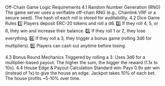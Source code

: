 Off-Chain Game Logic Requirements
4.1 Random Number Generation (RNG)
The game server uses a verifiable off-chain RNG (e.g., Chainlink VRF or a secure seed).
The hash of each roll is stored for auditability.
4.2 Dice Game Rules
1️⃣ Players deposit ERC-20 tokens and roll a d6.
2️⃣ If they roll 4, 5, or 6, they win and increase their balance.
3️⃣ If they roll 1 or 2, they lose everything.
4️⃣ If they roll a 3, they trigger a bonus game (rolling 3d6 for multipliers).
5️⃣ Players can cash out anytime before losing.

4.3 Bonus Round Mechanics
Triggered by rolling a 3.
Uses 3d6 for a multiplier-based payout.
The higher the sum, the bigger the reward (1.1x to 10x).
4.4 House Edge & Payout Calculation
Standard win: Pays 0.9x per win (instead of 1x) to give the house an edge.
Jackpot takes 10% of each bet.
The house profits ~5-10% over time.

